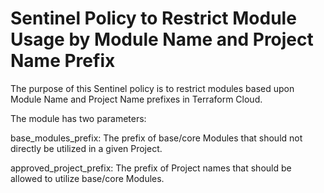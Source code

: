 # Sentinel Policy to Restrict Module Usage by Module Name and Project Name Prefix

The purpose of this Sentinel policy is to restrict modules based upon Module Name and Project Name prefixes in Terraform Cloud.

The module has two parameters:

base_modules_prefix: The prefix of base/core Modules that should not directly be utilized in a given Project.

approved_project_prefix: The prefix of Project names that should be allowed to utilize base/core Modules.

